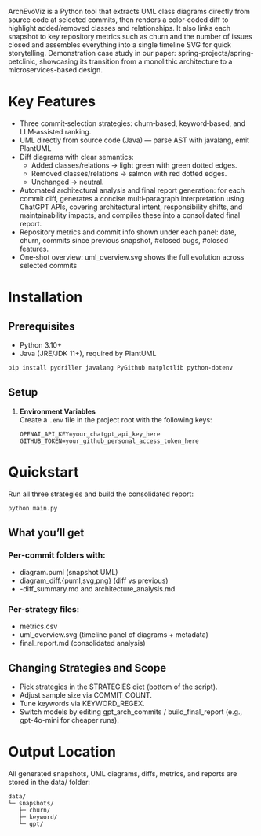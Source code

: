 ArchEvoViz is a Python tool that extracts UML class diagrams directly from source code at selected commits, then renders a color‑coded diff to highlight added/removed classes and relationships. It also links each snapshot to key repository metrics such as churn and the number of issues closed and assembles everything into a single timeline SVG for quick storytelling.
Demonstration case study in our paper: spring-projects/spring-petclinic, showcasing its transition from a monolithic architecture to a microservices-based design.

# Key Features
- Three commit‑selection strategies: churn‑based, keyword‑based, and LLM‑assisted ranking.
- UML directly from source code (Java) — parse AST with javalang, emit PlantUML
- Diff diagrams with clear semantics:
  - Added classes/relations → light green with green dotted edges.
  - Removed classes/relations → salmon with red dotted edges.
  - Unchanged → neutral.
- Automated architectural analysis and final report generation: for each commit diff, generates a concise multi‑paragraph interpretation using ChatGPT APIs, covering architectural intent, responsibility shifts, and maintainability impacts, and compiles these into a consolidated final report.
- Repository metrics and commit info shown under each panel: date, churn, commits since previous snapshot, #closed bugs, #closed features.
- One‑shot overview: uml_overview.svg shows the full evolution across selected commits

# Installation
## Prerequisites
- Python 3.10+
- Java (JRE/JDK 11+), required by PlantUML
```bash
pip install pydriller javalang PyGithub matplotlib python-dotenv
```
## Setup
1. **Environment Variables**  
   Create a `.env` file in the project root with the following keys:  
   ```env
   OPENAI_API_KEY=your_chatgpt_api_key_here
   GITHUB_TOKEN=your_github_personal_access_token_here
# Quickstart
Run all three strategies and build the consolidated report:
```bash
python main.py
```
## What you’ll get
### Per‑commit folders with:
- diagram.puml (snapshot UML)
- diagram_diff.{puml,svg,png} (diff vs previous)
- -diff_summary.md and architecture_analysis.md
### Per‑strategy files:
- metrics.csv
- uml_overview.svg (timeline panel of diagrams + metadata)
- final_report.md (consolidated analysis)
## Changing Strategies and Scope
- Pick strategies in the STRATEGIES dict (bottom of the script).
- Adjust sample size via COMMIT_COUNT.
- Tune keywords via KEYWORD_REGEX.
- Switch models by editing gpt_arch_commits / build_final_report (e.g., gpt-4o-mini for cheaper runs).
# Output Location
All generated snapshots, UML diagrams, diffs, metrics, and reports are stored in the data/ folder:
```text
data/
└─ snapshots/
   ├─ churn/
   ├─ keyword/
   └─ gpt/
